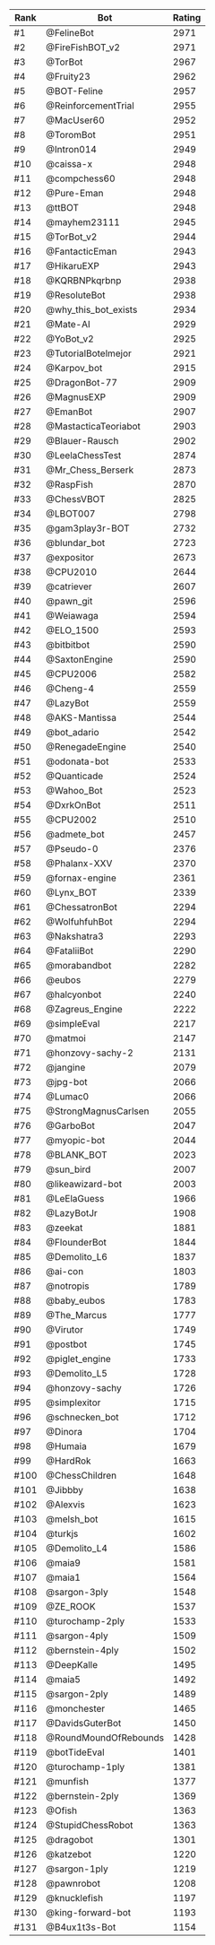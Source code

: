 Rank|Bot|Rating
---|---|---
#1|@FelineBot|2971
#2|@FireFishBOT_v2|2971
#3|@TorBot|2967
#4|@Fruity23|2962
#5|@BOT-Feline|2957
#6|@ReinforcementTrial|2955
#7|@MacUser60|2952
#8|@ToromBot|2951
#9|@Intron014|2949
#10|@caissa-x|2948
#11|@compchess60|2948
#12|@Pure-Eman|2948
#13|@ttBOT|2948
#14|@mayhem23111|2945
#15|@TorBot_v2|2944
#16|@FantacticEman|2943
#17|@HikaruEXP|2943
#18|@KQRBNPkqrbnp|2938
#19|@ResoluteBot|2938
#20|@why_this_bot_exists|2934
#21|@Mate-AI|2929
#22|@YoBot_v2|2925
#23|@TutorialBotelmejor|2921
#24|@Karpov_bot|2915
#25|@DragonBot-77|2909
#26|@MagnusEXP|2909
#27|@EmanBot|2907
#28|@MastacticaTeoriabot|2903
#29|@Blauer-Rausch|2902
#30|@LeelaChessTest|2874
#31|@Mr_Chess_Berserk|2873
#32|@RaspFish|2870
#33|@ChessVBOT|2825
#34|@LBOT007|2798
#35|@gam3play3r-BOT|2732
#36|@blundar_bot|2723
#37|@expositor|2673
#38|@CPU2010|2644
#39|@catriever|2607
#40|@pawn_git|2596
#41|@Weiawaga|2594
#42|@ELO_1500|2593
#43|@bitbitbot|2590
#44|@SaxtonEngine|2590
#45|@CPU2006|2582
#46|@Cheng-4|2559
#47|@LazyBot|2559
#48|@AKS-Mantissa|2544
#49|@bot_adario|2542
#50|@RenegadeEngine|2540
#51|@odonata-bot|2533
#52|@Quanticade|2524
#53|@Wahoo_Bot|2523
#54|@DxrkOnBot|2511
#55|@CPU2002|2510
#56|@admete_bot|2457
#57|@Pseudo-0|2376
#58|@Phalanx-XXV|2370
#59|@fornax-engine|2361
#60|@Lynx_BOT|2339
#61|@ChessatronBot|2294
#62|@WolfuhfuhBot|2294
#63|@Nakshatra3|2293
#64|@FataliiBot|2290
#65|@morabandbot|2282
#66|@eubos|2279
#67|@halcyonbot|2240
#68|@Zagreus_Engine|2222
#69|@simpleEval|2217
#70|@matmoi|2147
#71|@honzovy-sachy-2|2131
#72|@jangine|2079
#73|@jpg-bot|2066
#74|@Lumac0|2066
#75|@StrongMagnusCarlsen|2055
#76|@GarboBot|2047
#77|@myopic-bot|2044
#78|@BLANK_BOT|2023
#79|@sun_bird|2007
#80|@likeawizard-bot|2003
#81|@LeElaGuess|1966
#82|@LazyBotJr|1908
#83|@zeekat|1881
#84|@FlounderBot|1844
#85|@Demolito_L6|1837
#86|@ai-con|1803
#87|@notropis|1789
#88|@baby_eubos|1783
#89|@The_Marcus|1777
#90|@Virutor|1749
#91|@postbot|1745
#92|@piglet_engine|1733
#93|@Demolito_L5|1728
#94|@honzovy-sachy|1726
#95|@simplexitor|1715
#96|@schnecken_bot|1712
#97|@Dinora|1704
#98|@Humaia|1679
#99|@HardRok|1663
#100|@ChessChildren|1648
#101|@Jibbby|1638
#102|@Alexvis|1623
#103|@melsh_bot|1615
#104|@turkjs|1602
#105|@Demolito_L4|1586
#106|@maia9|1581
#107|@maia1|1564
#108|@sargon-3ply|1548
#109|@ZE_ROOK|1537
#110|@turochamp-2ply|1533
#111|@sargon-4ply|1509
#112|@bernstein-4ply|1502
#113|@DeepKalle|1495
#114|@maia5|1492
#115|@sargon-2ply|1489
#116|@monchester|1465
#117|@DavidsGuterBot|1450
#118|@RoundMoundOfRebounds|1428
#119|@botTideEval|1401
#120|@turochamp-1ply|1381
#121|@munfish|1377
#122|@bernstein-2ply|1369
#123|@Ofish|1363
#124|@StupidChessRobot|1363
#125|@dragobot|1301
#126|@katzebot|1220
#127|@sargon-1ply|1219
#128|@pawnrobot|1208
#129|@knucklefish|1197
#130|@king-forward-bot|1193
#131|@B4ux1t3s-Bot|1154
